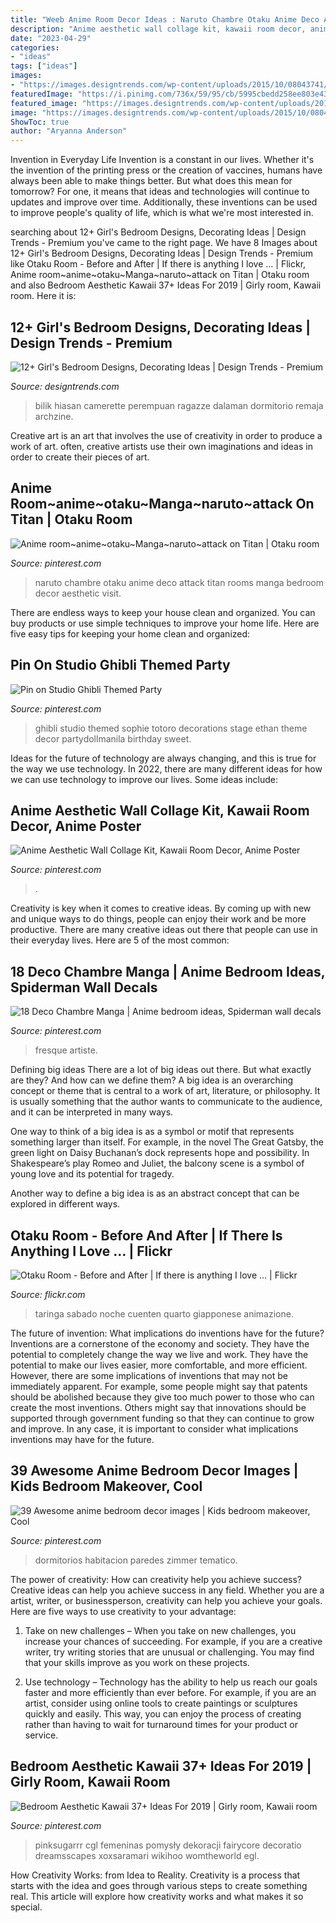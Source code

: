 ```yaml
---
title: "Weeb Anime Room Decor Ideas : Naruto Chambre Otaku Anime Deco Attack Titan Rooms Manga Bedroom Decor Aesthetic Visit"
description: "Anime aesthetic wall collage kit, kawaii room decor, anime poster"
date: "2023-04-29"
categories:
- "ideas"
tags: ["ideas"]
images:
- "https://images.designtrends.com/wp-content/uploads/2015/10/08043741/Pink-Teen-Girls-Bedroom.jpg"
featuredImage: "https://i.pinimg.com/736x/59/95/cb/5995cbedd258ee803e439e68f75819f6.jpg"
featured_image: "https://images.designtrends.com/wp-content/uploads/2015/10/08043741/Pink-Teen-Girls-Bedroom.jpg"
image: "https://images.designtrends.com/wp-content/uploads/2015/10/08043741/Pink-Teen-Girls-Bedroom.jpg"
ShowToc: true
author: "Aryanna Anderson"
---
```



Invention in Everyday Life
Invention is a constant in our lives. Whether it's the invention of the printing press or the creation of vaccines, humans have always been able to make things better. But what does this mean for tomorrow? For one, it means that ideas and technologies will continue to updates and improve over time. Additionally, these inventions can be used to improve people's quality of life, which is what we're most interested in.

	

		
searching about 12+ Girl&#039;s Bedroom Designs, Decorating Ideas | Design Trends - Premium you've came to the right page. We have 8 Images about 12+ Girl&#039;s Bedroom Designs, Decorating Ideas | Design Trends - Premium like Otaku Room - Before and After | If there is anything I love … | Flickr, Anime room~anime~otaku~Manga~naruto~attack on Titan | Otaku room and also Bedroom Aesthetic Kawaii 37+ Ideas For 2019 | Girly room, Kawaii room. Here it is:
		
    
## 12+ Girl&#039;s Bedroom Designs, Decorating Ideas | Design Trends - Premium

<img loading=lazy src="https://images.designtrends.com/wp-content/uploads/2015/10/08043741/Pink-Teen-Girls-Bedroom.jpg" onerror="this.onerror=null;this.src='https://tse1.mm.bing.net/th?id=OIP.PMTAcBF2x1B0-fGpFWj6HgHaFY&amp;pid=15.1';" alt="12+ Girl&#039;s Bedroom Designs, Decorating Ideas | Design Trends - Premium">

_Source: designtrends.com_

>bilik hiasan camerette perempuan ragazze dalaman dormitorio remaja archzine. 

	

Creative art is an art that involves the use of creativity in order to produce a work of art. often, creative artists use their own imaginations and ideas in order to create their pieces of art.

    
## Anime Room~anime~otaku~Manga~naruto~attack On Titan | Otaku Room

<img loading=lazy src="https://i.pinimg.com/736x/1e/1c/a8/1e1ca81482fb1a4843e861b62cd5cce8.jpg" onerror="this.onerror=null;this.src='https://tse4.mm.bing.net/th?id=OIP.Fv35WiN-kYwXZj2PjKy-ugHaHa&amp;pid=15.1';" alt="Anime room~anime~otaku~Manga~naruto~attack on Titan | Otaku room">

_Source: pinterest.com_

>naruto chambre otaku anime deco attack titan rooms manga bedroom decor aesthetic visit. 

	

There are endless ways to keep your house clean and organized. You can buy products or use simple techniques to improve your home life. Here are five easy tips for keeping your home clean and organized:

    
## Pin On Studio Ghibli Themed Party

<img loading=lazy src="https://i.pinimg.com/736x/20/1f/e4/201fe43e3e0249017da28e2220ab5e4d--studio-ghibli-party-totoro-birthday-party.jpg" onerror="this.onerror=null;this.src='https://tse4.mm.bing.net/th?id=OIP.vjbbXGepzBPBWJCiAAmPagHaFj&amp;pid=15.1';" alt="Pin on Studio Ghibli Themed Party">

_Source: pinterest.com_

>ghibli studio themed sophie totoro decorations stage ethan theme decor partydollmanila birthday sweet. 

	

Ideas for the future of technology are always changing, and this is true for the way we use technology. In 2022, there are many different ideas for how we can use technology to improve our lives. Some ideas include: 

    
## Anime Aesthetic Wall Collage Kit, Kawaii Room Decor, Anime Poster

<img loading=lazy src="https://i.pinimg.com/736x/bf/3e/22/bf3e2226f39d07699c4219ae4fbd0a20.jpg" onerror="this.onerror=null;this.src='https://tse2.mm.bing.net/th?id=OIP.eI9ZUa-c6nMI224qtGrGmQHaNK&amp;pid=15.1';" alt="Anime Aesthetic Wall Collage Kit, Kawaii Room Decor, Anime Poster">

_Source: pinterest.com_

>. 

	

Creativity is key when it comes to creative ideas. By coming up with new and unique ways to do things, people can enjoy their work and be more productive. There are many creative ideas out there that people can use in their everyday lives. Here are 5 of the most common: 

    
## 18 Deco Chambre Manga | Anime Bedroom Ideas, Spiderman Wall Decals

<img loading=lazy src="https://i.pinimg.com/736x/16/41/f0/1641f0412f852b18855837687a9be785.jpg" onerror="this.onerror=null;this.src='https://tse1.mm.bing.net/th?id=OIP.eELNgHr2DUGAt6FoaXZFpAHaFj&amp;pid=15.1';" alt="18 Deco Chambre Manga | Anime bedroom ideas, Spiderman wall decals">

_Source: pinterest.com_

>fresque artiste. 

	

Defining big ideas
There are a lot of big ideas out there. But what exactly are they? And how can we define them?
A big idea is an overarching concept or theme that is central to a work of art, literature, or philosophy. It is usually something that the author wants to communicate to the audience, and it can be interpreted in many ways.

One way to think of a big idea is as a symbol or motif that represents something larger than itself. For example, in the novel The Great Gatsby, the green light on Daisy Buchanan’s dock represents hope and possibility. In Shakespeare’s play Romeo and Juliet, the balcony scene is a symbol of young love and its potential for tragedy.

Another way to define a big idea is as an abstract concept that can be explored in different ways.

    
## Otaku Room - Before And After | If There Is Anything I Love … | Flickr

<img loading=lazy src="https://c2.staticflickr.com/8/7164/6639731357_2a246f9888_b.jpg" onerror="this.onerror=null;this.src='https://tse3.mm.bing.net/th?id=OIP.49C3UnSsMO1aPWXYFf12_gHaFj&amp;pid=15.1';" alt="Otaku Room - Before and After | If there is anything I love … | Flickr">

_Source: flickr.com_

>taringa sabado noche cuenten quarto giapponese animazione. 

	

The future of invention: What implications do inventions have for the future?
Inventions are a cornerstone of the economy and society. They have the potential to completely change the way we live and work. They have the potential to make our lives easier, more comfortable, and more efficient. However, there are some implications of inventions that may not be immediately apparent. For example, some people might say that patents should be abolished because they give too much power to those who can create the most inventions. Others might say that innovations should be supported through government funding so that they can continue to grow and improve. In any case, it is important to consider what implications inventions may have for the future.

    
## 39 Awesome Anime Bedroom Decor Images | Kids Bedroom Makeover, Cool

<img loading=lazy src="https://i.pinimg.com/736x/66/07/29/6607291b57f7a3bde2fd408eba128cb5--otaku-room-kawaii-bedroom.jpg" onerror="this.onerror=null;this.src='https://tse4.mm.bing.net/th?id=OIP.elcEyX4t5j73-y2zS0BUCgHaE7&amp;pid=15.1';" alt="39 Awesome anime bedroom decor images | Kids bedroom makeover, Cool">

_Source: pinterest.com_

>dormitorios habitacion paredes zimmer tematico. 

	

The power of creativity: How can creativity help you achieve success?
Creative ideas can help you achieve success in any field. Whether you are a artist, writer, or businessperson, creativity can help you achieve your goals. Here are five ways to use creativity to your advantage: 
1. Take on new challenges – When you take on new challenges, you increase your chances of succeeding. For example, if you are a creative writer, try writing stories that are unusual or challenging. You may find that your skills improve as you work on these projects. 

2. Use technology – Technology has the ability to help us reach our goals faster and more efficiently than ever before. For example, if you are an artist, consider using online tools to create paintings or sculptures quickly and easily. This way, you can enjoy the process of creating rather than having to wait for turnaround times for your product or service. 


    
## Bedroom Aesthetic Kawaii 37+ Ideas For 2019 | Girly Room, Kawaii Room

<img loading=lazy src="https://i.pinimg.com/736x/59/95/cb/5995cbedd258ee803e439e68f75819f6.jpg" onerror="this.onerror=null;this.src='https://tse1.mm.bing.net/th?id=OIP.xq6RuEa4zFAY5WnT99ZtvgAAAA&amp;pid=15.1';" alt="Bedroom Aesthetic Kawaii 37+ Ideas For 2019 | Girly room, Kawaii room">

_Source: pinterest.com_

>pinksugarrr cgl femeninas pomysły dekoracji fairycore decoratio dreamsscapes xoxsaramari wikihoo womtheworld egl. 

	

How Creativity Works: from Idea to Reality.
Creativity is a process that starts with the idea and goes through various steps to create something real. This article will explore how creativity works and what makes it so special.

